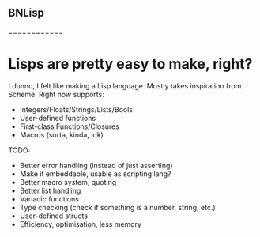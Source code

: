 ## BNLisp

============

# Lisps are pretty easy to make, right?

I dunno, I felt like making a Lisp language.  Mostly takes inspiration from Scheme.  Right now supports:
 - Integers/Floats/Strings/Lists/Bools
 - User-defined functions
 - First-class Functions/Closures
 - Macros (sorta, kinda, idk)
 
TODO:
 - Better error handling (instead of just asserting)
 - Make it embeddable, usable as scripting lang?
 - Better macro system, quoting
 - Better list handling
 - Variadic functions
 - Type checking (check if something is a number, string, etc.)
 - User-defined structs
 - Efficiency, optimisation, less memory

